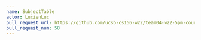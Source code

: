 ```yaml
---
name: SubjectTable
actor: LucienLuc
pull_request_url: https://github.com/ucsb-cs156-w22/team04-w22-5pm-courses/pull/58
pull_request_num: 58
---
```

